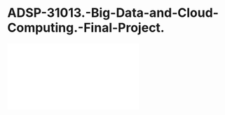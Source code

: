 # ADSP-31013.-Big-Data-and-Cloud-Computing.-Final-Project.

![Final Project Presentation.](./Problems.pdf)
